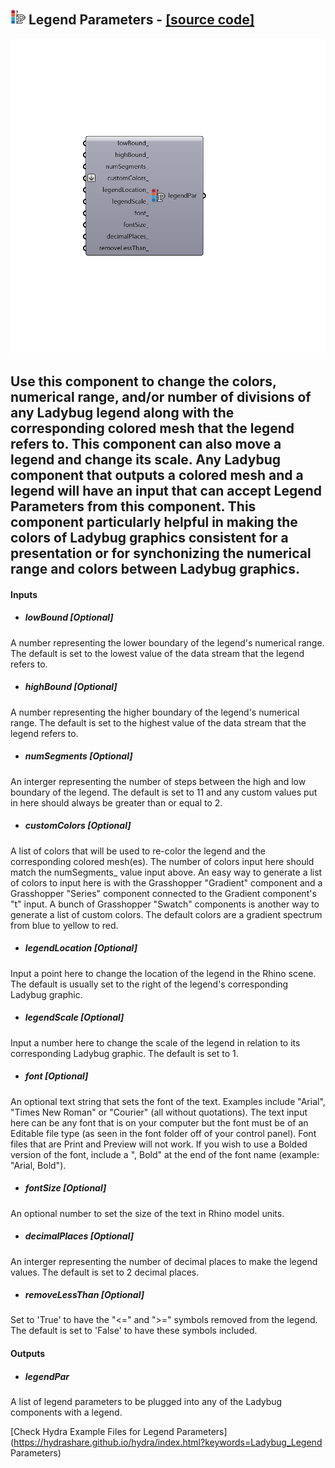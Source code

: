## ![](../../images/icons/Legend_Parameters.png) Legend Parameters - [[source code]](https://github.com/mostaphaRoudsari/ladybug/tree/master/src/Ladybug_Legend%20Parameters.py)

![](../../images/components/Legend_Parameters.png)

Use this component to change the colors, numerical range, and/or number of divisions of any Ladybug legend along with the corresponding colored mesh that the legend refers to.
 This component can also move a legend and change its scale.
 Any Ladybug component that outputs a colored mesh and a legend will have an input that can accept Legend Parameters from this component.
 This component particularly helpful in making the colors of Ladybug graphics consistent for a presentation or for synchonizing the numerical range and colors between Ladybug graphics.
 -
 

#### Inputs
* ##### lowBound [Optional]
A number representing the lower boundary of the legend's numerical range.  The default is set to the lowest value of the data stream that the legend refers to.
* ##### highBound [Optional]
A number representing the higher boundary of the legend's numerical range. The default is set to the highest value of the data stream that the legend refers to.
* ##### numSegments [Optional]
An interger representing the number of steps between the high and low boundary of the legend.  The default is set to 11 and any custom values put in here should always be greater than or equal to 2.
* ##### customColors [Optional]
A list of colors that will be used to re-color the legend and the corresponding colored mesh(es).  The number of colors input here should match the numSegments_ value input above.  An easy way to generate a list of colors to input here is with the Grasshopper "Gradient" component and a Grasshopper "Series" component connected to the Gradient component's "t" input.  A bunch of Grasshopper "Swatch" components is another way to generate a list of custom colors.  The default colors are a gradient spectrum from blue to yellow to red.
* ##### legendLocation [Optional]
Input a point here to change the location of the legend in the Rhino scene.  The default is usually set to the right of the legend's corresponding Ladybug graphic.
* ##### legendScale [Optional]
Input a number here to change the scale of the legend in relation to its corresponding Ladybug graphic.  The default is set to 1.
* ##### font [Optional]
An optional text string that sets the font of the text. Examples include "Arial", "Times New Roman" or "Courier" (all without quotations).  The text input here can be any font that is on your computer but the font must be of an Editable file type (as seen in the font folder off of your control panel).  Font files that are Print and Preview will not work.  If you wish to use a Bolded version of the font, include a ", Bold" at the end of the font name (example: "Arial, Bold").
* ##### fontSize [Optional]
An optional number to set the size of the text in Rhino model units.
* ##### decimalPlaces [Optional]
An interger representing the number of decimal places to make the legend values.  The default is set to 2 decimal places.
* ##### removeLessThan [Optional]
Set to 'True' to have the "<=" and ">=" symbols removed from the legend.  The default is set to 'False' to have these symbols included.

#### Outputs
* ##### legendPar
A list of legend parameters to be plugged into any of the Ladybug components with a legend.


[Check Hydra Example Files for Legend Parameters](https://hydrashare.github.io/hydra/index.html?keywords=Ladybug_Legend Parameters)